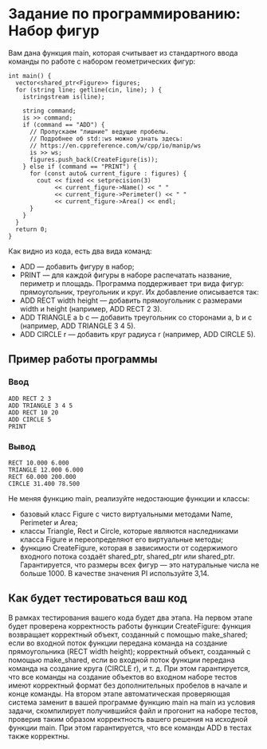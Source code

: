 # Задание по программированию: Набор фигур

Вам дана функция main, которая считывает из стандартного ввода команды по работе с набором геометрических фигур:
```
int main() {
  vector<shared_ptr<Figure>> figures;
  for (string line; getline(cin, line); ) {
    istringstream is(line);

    string command;
    is >> command;
    if (command == "ADD") {
      // Пропускаем "лишние" ведущие пробелы.
      // Подробнее об std::ws можно узнать здесь:
      // https://en.cppreference.com/w/cpp/io/manip/ws
      is >> ws;
      figures.push_back(CreateFigure(is));
    } else if (command == "PRINT") {
      for (const auto& current_figure : figures) {
        cout << fixed << setprecision(3)
             << current_figure->Name() << " "
             << current_figure->Perimeter() << " "
             << current_figure->Area() << endl;
      }
    }
  }
  return 0;
}
```
Как видно из кода, есть два вида команд:
* ADD — добавить фигуру в набор;
* PRINT — для каждой фигуры в наборе распечатать название, периметр и площадь.
Программа поддерживает три вида фигур: прямоугольник, треугольник и круг. Их добавление описывается так:
* ADD RECT width height — добавить прямоугольник с размерами width и height (например, ADD RECT 2 3).
* ADD TRIANGLE a b c — добавить треугольник со сторонами a, b и c (например, ADD TRIANGLE 3 4 5).
* ADD CIRCLE r — добавить круг радиуса r (например, ADD CIRCLE 5).
## Пример работы программы
### Ввод
```
ADD RECT 2 3
ADD TRIANGLE 3 4 5
ADD RECT 10 20
ADD CIRCLE 5
PRINT
```
### Вывод
```
RECT 10.000 6.000
TRIANGLE 12.000 6.000
RECT 60.000 200.000
CIRCLE 31.400 78.500
```
Не меняя функцию main, реализуйте недостающие функции и классы:
* базовый класс Figure с чисто виртуальными методами Name, Perimeter и Area;
* классы Triangle, Rect и Circle, которые являются наследниками класса Figure и переопределяют его виртуальные методы;
* функцию CreateFigure, которая в зависимости от содержимого входного потока создаёт shared_ptr<Rect>, shared_ptr<Triangle> или shared_ptr<Circle>.
Гарантируется, что размеры всех фигур — это натуральные числа не больше 1000. В качестве значения PI используйте 3,14.

## Как будет тестироваться ваш код
В рамках тестирования вашего кода будет два этапа.
На первом этапе будет проверена корректность работы функции CreateFigure: функция возвращает корректный объект, созданный с помощью make_shared<Rect>; если во входной поток функции передана команда на создание прямоугольника (RECT width height); корректный объект, созданный с помощью make_shared<Circle>, если во входной поток функции передана команда на создание круга (CIRCLE r), и т. д. При этом гарантируется, что все команды на создание объектов во входном наборе тестов имеют корректный формат без дополнительных пробелов в начале и конце команды.
На втором этапе автоматическая проверяющая система заменит в вашей программе функцию main на main из условия задачи, скомпилирует получившийся файл и прогонит на наборе тестов, проверив таким образом корректность вашего решения на исходной функции main. При этом гарантируется, что все команды ADD в тестах также корректны.

